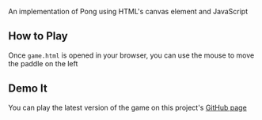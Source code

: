 An implementation of Pong using HTML's canvas element and JavaScript

## How to Play
Once `game.html` is opened in your browser, you can use the mouse to move the paddle on the left

## Demo It
You can play the latest version of the game on this project's [GitHub page](http://serneum.github.io/canvas-pong/)
